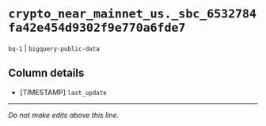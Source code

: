 # `crypto_near_mainnet_us._sbc_6532784fa42e454d9302f9e770a6fde7`
`bq-1` | `bigquery-public-data`

## Column details
* [TIMESTAMP] `last_update`

-------------------------------------------------------------------------------
*Do not make edits above this line.*
